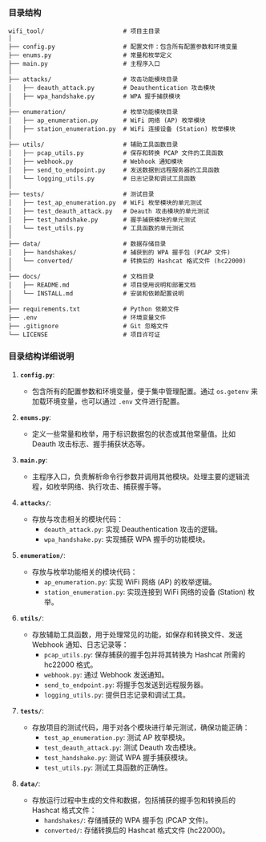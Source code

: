 
### 目录结构

```plaintext
wifi_tool/                      # 项目主目录
│
├── config.py                   # 配置文件：包含所有配置参数和环境变量
├── enums.py                    # 常量和枚举定义
├── main.py                     # 主程序入口
│
├── attacks/                    # 攻击功能模块目录
│   ├── deauth_attack.py        # Deauthentication 攻击模块
│   ├── wpa_handshake.py        # WPA 握手捕获模块
│   
├── enumeration/                # 枚举功能模块目录
│   ├── ap_enumeration.py       # WiFi 网络 (AP) 枚举模块
│   ├── station_enumeration.py  # WiFi 连接设备 (Station) 枚举模块
│
├── utils/                      # 辅助工具函数目录
│   ├── pcap_utils.py           # 保存和转换 PCAP 文件的工具函数
│   ├── webhook.py              # Webhook 通知模块
│   ├── send_to_endpoint.py     # 发送数据到远程服务器的工具函数
│   └── logging_utils.py        # 日志记录和调试工具函数
│
├── tests/                      # 测试目录
│   ├── test_ap_enumeration.py  # WiFi 枚举模块的单元测试
│   ├── test_deauth_attack.py   # Deauth 攻击模块的单元测试
│   ├── test_handshake.py       # 握手捕获模块的单元测试
│   └── test_utils.py           # 工具函数的单元测试
│
├── data/                       # 数据存储目录
│   ├── handshakes/             # 捕获到的 WPA 握手包 (PCAP 文件)
│   └── converted/              # 转换后的 Hashcat 格式文件 (hc22000)
│
├── docs/                       # 文档目录
│   ├── README.md               # 项目使用说明和部署文档
│   └── INSTALL.md              # 安装和依赖配置说明
│
├── requirements.txt            # Python 依赖文件
├── .env                        # 环境变量文件
├── .gitignore                  # Git 忽略文件
└── LICENSE                     # 项目许可证
```

### 目录结构详细说明

1. **`config.py`**:  
   - 包含所有的配置参数和环境变量，便于集中管理配置。通过 `os.getenv` 来加载环境变量，也可以通过 `.env` 文件进行配置。

2. **`enums.py`**:  
   - 定义一些常量和枚举，用于标识数据包的状态或其他常量值。比如 Deauth 攻击标志、握手捕获状态等。

3. **`main.py`**:  
   - 主程序入口，负责解析命令行参数并调用其他模块。处理主要的逻辑流程，如枚举网络、执行攻击、捕获握手等。

4. **`attacks/`**:  
   - 存放与攻击相关的模块代码：
     - `deauth_attack.py`: 实现 Deauthentication 攻击的逻辑。
     - `wpa_handshake.py`: 实现捕获 WPA 握手的功能模块。

5. **`enumeration/`**:  
   - 存放与枚举功能相关的模块代码：
     - `ap_enumeration.py`: 实现 WiFi 网络 (AP) 的枚举逻辑。
     - `station_enumeration.py`: 实现连接到 WiFi 网络的设备 (Station) 枚举。

6. **`utils/`**:  
   - 存放辅助工具函数，用于处理常见的功能，如保存和转换文件、发送 Webhook 通知、日志记录等：
     - `pcap_utils.py`: 保存捕获的握手包并将其转换为 Hashcat 所需的 hc22000 格式。
     - `webhook.py`: 通过 Webhook 发送通知。
     - `send_to_endpoint.py`: 将握手包发送到远程服务器。
     - `logging_utils.py`: 提供日志记录和调试工具。

7. **`tests/`**:  
   - 存放项目的测试代码，用于对各个模块进行单元测试，确保功能正确：
     - `test_ap_enumeration.py`: 测试 AP 枚举模块。
     - `test_deauth_attack.py`: 测试 Deauth 攻击模块。
     - `test_handshake.py`: 测试 WPA 握手捕获模块。
     - `test_utils.py`: 测试工具函数的正确性。

8. **`data/`**:  
   - 存放运行过程中生成的文件和数据，包括捕获的握手包和转换后的 Hashcat 格式文件：
     - `handshakes/`: 存储捕获的 WPA 握手包 (PCAP 文件)。
     - `converted/`: 存储转换后的 Hashcat 格式文件 (hc22000)。
